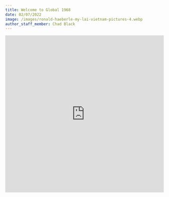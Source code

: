 ```yaml
---
title: Welcome to Global 1968
date: 02/07/2022
image: /images/ronald-haeberle-my-lai-vietnam-pictures-4.webp
author_staff_member: Chad Black
---
```


<iframe loading="lazy" src="https://www.dropbox.com/s/3qb9vl2467syh48/Global%201968.mp4?raw=1" name="Global 58" scrolling="No" height="500px" width="100%" style="border: none;"></iframe>


